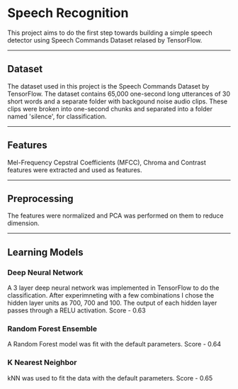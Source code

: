 # Speech Recognition

This project aims to do the first step towards building a simple speech detector using Speech Commands Dataset relased by TensorFlow.

---------------------------
## Dataset

The dataset used in this project is the Speech Commands Dataset by TensorFlow. The dataset contains 65,000 one-second long utterances of 30 short words and a separate folder with backgound noise audio clips. These clips were broken into one-second chunks and separated into a folder named 'silence', for classification.

---------------------------
## Features

Mel-Frequency Cepstral Coefficients (MFCC), Chroma and Contrast features were extracted and used as features.

---------------------------
## Preprocessing

The features were normalized and PCA was performed on them to reduce dimension.

---------------------------
## Learning Models

### Deep Neural Network 
A 3 layer deep neural network was implemented in TensorFlow to do the classification. 
After experimneting with a few combinations I chose the hidden layer units as 700, 700 and 100.
The output of each hidden layer passes through a RELU activation. 
Score - 0.63

### Random Forest Ensemble
A Random Forest model was fit with the default parameters.
Score - 0.64

### K Nearest Neighbor 
kNN was used to fit the data with the default parameters.
Score - 0.65



